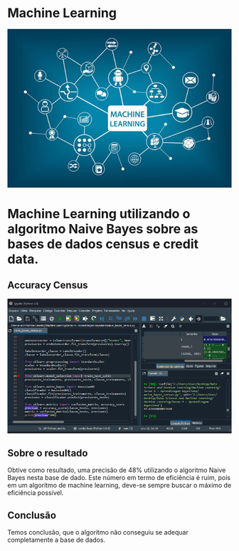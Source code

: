 # Machine Learning
![image](https://github.com/DevShy/MachineLearningBaseyana/blob/main/5-exemplos-de-uso-do-machine-learning-em-empresas.jpg)

# Machine Learning utilizando o algoritmo Naive Bayes sobre as bases de dados census e credit data.
## Accuracy Census
![image](https://github.com/DevShy/MachineLearningBaseyana/blob/main/census.png) 
## Sobre o resultado 
Obtive como resultado, uma precisão de 48% utilizando o algoritmo Naive Bayes nesta base de dado. Este número em termo de eficiência é ruim, pois em um algoritmo de machine learning,
deve-se sempre buscar o máximo de eficiência possível. 

## Conclusão
Temos conclusão, que o algoritmo não conseguiu se adequar completamente a base de dados. 
